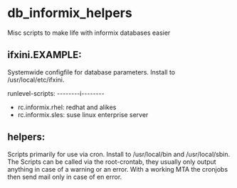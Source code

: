 db_informix_helpers
===================

Misc scripts to make life with informix databases easier

ifxini.EXAMPLE:
---------------

Systemwide configfile for database parameters. Install to /usr/local/etc/ifxini.

runlevel-scripts:
--------i--------

 * rc.informix.rhel: redhat and alikes
 * rc.informix.sles: suse linux enterprise server

helpers:
--------

Scripts primarily for use via cron. Install to /usr/local/bin and
/usr/local/sbin. The Scripts can be called via the root-crontab, they usually
only output anything in case of a warning or an error. With a working MTA the
cronjobs then send mail only in case of en error.

 
